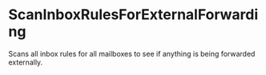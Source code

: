 # ScanInboxRulesForExternalForwarding
Scans all inbox rules for all mailboxes to see if anything is being forwarded externally.
